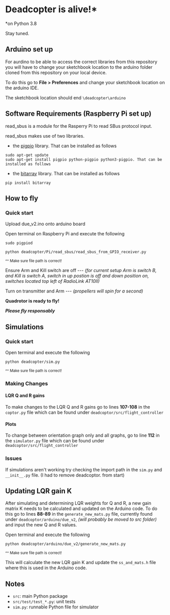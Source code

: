 # Deadcopter is alive!*

*on Python 3.8

Stay tuned.


## Arduino set up

For aurdino to be able to access the correct libraries from this repository you will have to change your sketchbook location to the arduino folder cloned from this repository on your local device.

To do this go to **File > Preferences** and change  your sketchbook location on the arduino IDE.

The sketchbook location should end `\deadcopter\arduino`


## Software Requirements (Raspberry Pi set up)

read_sbus is a module for the Rasperry Pi to read SBus protocol input.

read_sbus makes use of two libraries.

- the [pigpio](https://abyz.me.uk/rpi/pigpio/) library. That can be installed as follows

```
sudo apt-get update
sudo apt-get install pigpio python-pigpio python3-pigpio. That can be installed as follows 
```

- the [bitarray](https://pypi.org/project/bitarray/) library. That can be installed as follows 

```
pip install bitarray
```


## How to fly

### Quick start
Upload due_v2.ino onto arduino board

Open terminal on Raspberry Pi and execute the following 
```
sudo pigpiod
```
```
python deadcopter/Pi/read_sbus/read_sbus_from_GPIO_receiver.py
```
<sup> ^^ Make sure file path is correct! </sup>

Ensure Arm and Kill switch are off --- *(for current setup Arm is switch B, and Kill is switch A, switch in up postion is off and down position on, switches located top left of RadioLink AT10II)*

Turn on transmitter and Arm --- *(propellers will spin for a second)*

**Quadrotor is ready to fly!**

***Please fly responsably***


## Simulations

### Quick start
Open terminal and execute the following 
```
python deadcopter/sim.py
```
<sup> ^^ Make sure file path is correct! </sup>

### Making Changes
#### LQR Q and R gains
To make changes to the LQR Q and R gains go to lines **107-108** in the `coptor.py` file which can be found under `deadcoptor/src/flight_controller`

#### Plots
To change between orientation graph only and all graphs, go to line **112** in the `simulator.py` file which can be found under `deadcoptor/src/flight_controller`

### Issues
If simulations aren't working try checking the import path in the `sim.py` and `__init__.py` file. (I had to remove deadcoptor. from start)


## Updating LQR gain K 
After simulating and determining LQR weights for Q and R, a new gain matrix K needs to be calculated and updated on the Arduino code. To do this go to lines **88-89** in the `generate_new_mats.py` file, currently found under `deadcoptor/arduino/due_v2`, *(will probably be moved to src folder)* and input the new Q and R values.

Open terminal and execute the following 
```
python deadcopter/arduino/due_v2/generate_new_mats.py
```
<sup> ^^ Make sure file path is correct! </sup>

This will calculate the new LQR gain K and update the `ss_and_mats.h` file where this is used in the Arduino code.


## Notes

- `src`: main Python package
- `src/test/test_*.py`: unit tests
- `sim.py`: runnable Python file for simulator

